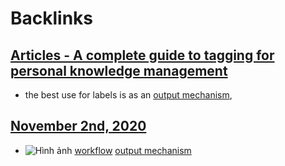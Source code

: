 
# Backlinks
## [Articles - A complete guide to tagging for personal knowledge management](<Articles - A complete guide to tagging for personal knowledge management.md>)
- the best use for labels is as an [output mechanism](<output mechanism.md>),

## [November 2nd, 2020](<November 2nd, 2020.md>)
- ![Hình ảnh](https://pbs.twimg.com/media/EbqbNmqWoAEuC30?format=png&name=900x900) [workflow](<workflow.md>) [output mechanism](<output mechanism.md>)

